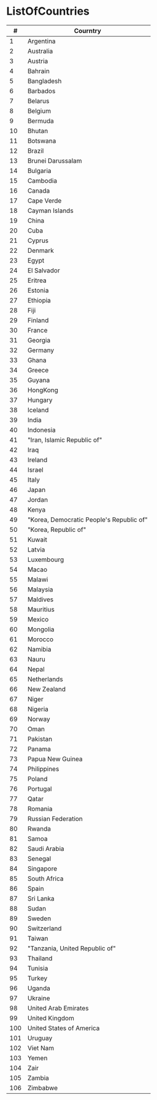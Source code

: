 # ListOfCountries

|#|Courntry|
|---|------|
|1|Argentina|
|2|Australia|
|3|Austria|
|4|Bahrain|
|5|Bangladesh|
|6|Barbados|
|7|Belarus|
|8|Belgium|
|9|Bermuda|
|10|Bhutan|
|11|Botswana|
|12|Brazil|
|13|Brunei Darussalam|
|14|Bulgaria|
|15|Cambodia|
|16|Canada|
|17|Cape Verde|
|18|Cayman Islands|
|19|China|
|20|Cuba|
|21|Cyprus|
|22|Denmark|
|23|Egypt|
|24|El Salvador|
|25|Eritrea|
|26|Estonia|
|27|Ethiopia|
|28|Fiji|
|29|Finland|
|30|France|
|31|Georgia|
|32|Germany|
|33|Ghana|
|34|Greece|
|35|Guyana|
|36|HongKong|
|37|Hungary|
|38|Iceland|
|39|India|
|40|Indonesia|
|41|"Iran, Islamic Republic of"|
|42|Iraq|
|43|Ireland|
|44|Israel|
|45|Italy|
|46|Japan|
|47|Jordan|
|48|Kenya|
|49|"Korea, Democratic People's Republic of"|
|50|"Korea, Republic of"|
|51|Kuwait|
|52|Latvia|
|53|Luxembourg|
|54|Macao|
|55|Malawi|
|56|Malaysia|
|57|Maldives|
|58|Mauritius|
|59|Mexico|
|60|Mongolia|
|61|Morocco|
|62|Namibia|
|63|Nauru|
|64|Nepal|
|65|Netherlands|
|66|New Zealand|
|67|Niger|
|68|Nigeria|
|69|Norway|
|70|Oman|
|71|Pakistan|
|72|Panama|
|73|Papua New Guinea|
|74|Philippines|
|75|Poland|
|76|Portugal|
|77|Qatar|
|78|Romania|
|79|Russian Federation|
|80|Rwanda|
|81|Samoa|
|82|Saudi Arabia|
|83|Senegal|
|84|Singapore|
|85|South Africa|
|86|Spain|
|87|Sri Lanka|
|88|Sudan|
|89|Sweden|
|90|Switzerland|
|91|Taiwan|
|92|"Tanzania, United Republic of"|
|93|Thailand|
|94|Tunisia|
|95|Turkey|
|96|Uganda|
|97|Ukraine|
|98|United Arab Emirates|
|99|United Kingdom|
|100|United States of America|
|101|Uruguay|
|102|Viet Nam|
|103|Yemen|
|104|Zair|
|105|Zambia|
106|Zimbabwe

